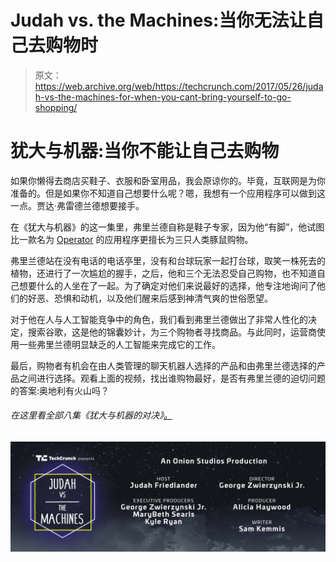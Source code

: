 # Judah vs. the Machines:当你无法让自己去购物时 

> 原文：<https://web.archive.org/web/https://techcrunch.com/2017/05/26/judah-vs-the-machines-for-when-you-cant-bring-yourself-to-go-shopping/>

# 犹大与机器:当你不能让自己去购物

如果你懒得去商店买鞋子、衣服和卧室用品，我会原谅你的。毕竟，互联网是为你准备的。但是如果你不知道自己想要什么呢？嗯，我想有一个应用程序可以做到这一点。贾达·弗雷德兰德想要接手。

在《犹大与机器》的这一集里，弗里兰德自称是鞋子专家，因为他“有脚”，他试图比一款名为 [Operator](https://web.archive.org/web/20230130231053/https://operator.com/) 的应用程序更擅长为三只人类豚鼠购物。

弗里兰德站在没有电话的电话亭里，没有和台球玩家一起打台球，取笑一株死去的植物，还进行了一次尴尬的握手，之后，他和三个无法忍受自己购物，也不知道自己想要什么的人坐在了一起。为了确定对他们来说最好的选择，他专注地询问了他们的好恶、恐惧和动机，以及他们醒来后感到神清气爽的世俗愿望。

对于他在人与人工智能竞争中的角色，我们看到弗里兰德做出了非常人性化的决定，搜索谷歌，这是他的锦囊妙计，为三个购物者寻找商品。与此同时，运营商使用一些弗里兰德明显缺乏的人工智能来完成它的工作。

最后，购物者有机会在由人类管理的聊天机器人选择的产品和由弗里兰德选择的产品之间进行选择。观看上面的视频，找出谁购物最好，是否有弗里兰德的迫切问题的答案:奥地利有火山吗？

###### 在这里看全部八集《犹大与机器的对决》[。](https://web.archive.org/web/20230130231053/https://techcrunch.com/2017/05/22/judah-vs-the-machines/)

![](img/8aeb81c41d9f073ff26582decafa8b0e.png)